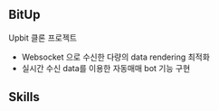 ## BitUp

Upbit 클론 프로젝트

- Websocket 으로 수신한 다량의 data rendering 최적화
- 실시간 수신 data를 이용한 자동매매 bot 기능 구현

## Skills

